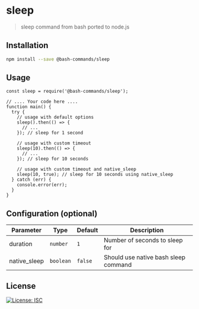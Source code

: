 # sleep

> sleep command from bash ported to node.js

## Installation

```bash
npm install --save @bash-commands/sleep
```

## Usage

```node
const sleep = require('@bash-commands/sleep');

// .... Your code here ....
function main() {
  try {
    // usage with default options
    sleep().then(() => {
      // ...
    }); // sleep for 1 second

    // usage with custom timeout
    sleep(10).then(() => {
      // ...
    }); // sleep for 10 seconds

    // usage with custom timeout and native_sleep
    sleep(10, true); // sleep for 10 seconds using native_sleep
  } catch (err) {
    console.error(err);
  }
}
```

## Configuration (optional)

| Parameter    | Type      | Default | Description                          |
| ------------ | --------- | ------- | ------------------------------------ |
| duration     | `number`  | `1`     | Number of seconds to sleep for       |
| native_sleep | `boolean` | `false` | Should use native bash sleep command |

## License

[![License: ISC](https://img.shields.io/badge/License-ISC-red.svg)](https://opensource.org/licenses/ISC)
